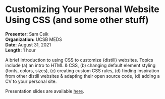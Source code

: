 # Customizing Your Personal Website Using CSS (and some other stuff)
**Presenter:** Sam Csik   
**Organization:** UCSB MEDS  
**Date:** August 31, 2021  
**Length:** 1 hour

A brief introduction to using CSS to customize {distill} websites. Topics include (a) an intro to HTML & CSS, (b) changing default element styling (fonts, colors, sizes), (c) creating custom CSS rules, (d) finding inspiration from other distill websites & adapting their open source code, (d) adding a CV to your personal site.

Presentation slides are available [here](https://ucsb-meds.github.io/customizing-websites-css/#1).

